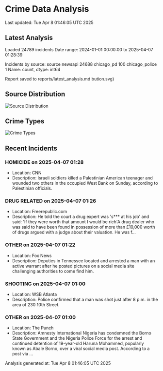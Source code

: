 # Crime Data Analysis
Last updated: Tue Apr  8 01:46:05 UTC 2025

## Latest Analysis

Loaded 24789 incidents
Date range: 2024-01-01 00:00:00 to 2025-04-07 01:28:39

Incidents by source:
source
newsapi           24688
chicago_pd          100
chicago_police        1
Name: count, dtype: int64

Report saved to reports/latest_analysis.md
bution.svg)

## Source Distribution
![Source Distribution](images/source_distribution.svg)

## Crime Types
![Crime Types](images/crime_types.svg)

## Recent Incidents

### HOMICIDE on 2025-04-07 01:28
- Location: CNN
- Description: Israeli soldiers killed a Palestinian American teenager and wounded two others in the occupied West Bank on Sunday, according to Palestinian officials.


### DRUG RELATED on 2025-04-07 01:26
- Location: Freerepublic.com
- Description: He told the court a drug expert was 's*** at his job' and said: 'If they were worth that amount I would be rich'A drug dealer who was said to have been found in possession of more than £10,000 worth of drugs argued with a judge about their valuation. He was f…


### OTHER on 2025-04-07 01:22
- Location: Fox News
- Description: Deputies in Tennessee located and arrested a man with an active warrant after he posted pictures on a social media site challenging authorities to come find him.


### SHOOTING on 2025-04-07 01:00
- Location: WSB Atlanta
- Description: Police confirmed that a man was shot just after 8 p.m. in the area of 230 10th Street.


### OTHER on 2025-04-07 01:00
- Location: The Punch
- Description: Amnesty International Nigeria has condemned the Borno State Government and the Nigeria Police Force for the arrest and continued detention of 19-year-old Haruna Mohammed, popularly known as Abale Borno, over a viral social media post. According to a post via …

Analysis generated at: Tue Apr  8 01:46:05 UTC 2025
